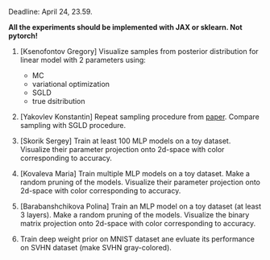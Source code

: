 Deadline: April 24, 23.59.

**All the experiments should be implemented with JAX or sklearn. Not pytorch!**
1. [Ksenofontov Gregory] Visualize samples from posterior distribution for linear model with 2 parameters using:
    - MC
    - variational optimization
    - SGLD
    - true dsitribution
    
     
2. [Yakovlev Konstantin] Repeat sampling procedure from [paper](https://arxiv.org/abs/1211.4246). Compare sampling with SGLD procedure.

3. [Skorik Sergey] Train at least 100 MLP models on a toy dataset. Visualize their parameter projection onto 2d-space with color corresponding to accuracy.

4. [Kovaleva Maria] Train multiple MLP models on a toy dataset. Make a random pruning of the models. Visualize their parameter projection onto 2d-space with color corresponding to accuracy.
    

5. [Barabanshchikova Polina] Train an MLP model on a toy dataset (at least 3 layers). Make a random pruning of the models. Visualize the binary matrix projection onto 2d-space with color corresponding to accuracy.
   
6. Train deep weight prior on MNIST dataset ane evluate its performance on SVHN dataset (make SVHN gray-colored).

